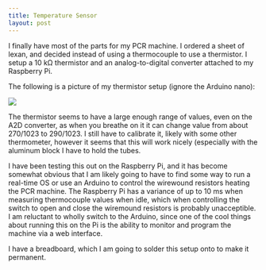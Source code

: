 ```yaml
---
title: Temperature Sensor
layout: post
---
```


I finally have most of the parts for my PCR machine. I ordered a sheet of lexan, and decided instead of using a thermocouple to use a thermistor. I setup a 10 k&Omega; thermistor and an analog-to-digital converter attached to my Raspberry Pi.
<!--more-->

The following is a picture of my thermistor setup (ignore the Arduino nano):

![]({{site.baseurl}}/assets/2014-12-11-thermistor.png)

The thermistor seems to have a large enough range of values, even on the A2D converter, as when you breathe on it it can change value from about 270/1023 to 290/1023. I still have to calibrate it, likely with some other thermometer, however it seems that this will work nicely (especially with the aluminum block I have to hold the tubes.

I have been testing this out on the Raspberry Pi, and it has become somewhat obvious that I am likely going to have to find some way to run a real-time OS or use an Arduino to control the wirewound resistors heating the PCR machine. The Raspberry Pi has a variance of up to 10 ms when measuring thermocouple values when idle, which when controlling the switch to open and close the wiremound resistors is probably unacceptible. I am reluctant to wholly switch to the Arduino, since one of the cool things about running this on the Pi is the ability to monitor and program the machine via a web interface.

I have a breadboard, which I am going to solder this setup onto to make it permanent.

